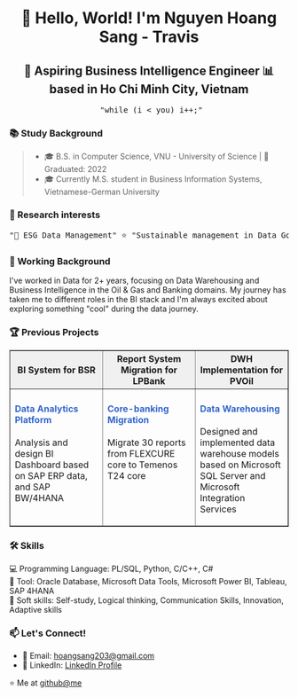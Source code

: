 <h1 align="center">👋 Hello, World! I'm Nguyen Hoang Sang - Travis</h1>
<h2 align="center">🚀 Aspiring Business Intelligence Engineer 📊 based in Ho Chi Minh City, Vietnam</h2>
<pre align="center"> "while (i < you) i++;"</pre>
<h3>📚 Study Background</h3>
<blockquote>
<ul>
    <li>🎓 B.S. in Computer Science, VNU - University of Science | 📅 Graduated: 2022 </li> 
    <li>🎓 Currently M.S. student in Business Information Systems, Vietnamese-German University 
</ul>
</blockquote>
<h3>🧐 Research interests</h3>
<pre align="center">"🌱 ESG Data Management" ⭐ "Sustainable management in Data Governance and Analytics 🌏"</pre> 
<h3>🌟 Working Background</h3>
<p>I've worked in Data for 2+ years, focusing on Data Warehousing and Business Intelligence in the Oil & Gas and Banking domains. My journey has taken me to different roles in the BI stack and I'm always excited about exploring something "cool" during the data journey.</p>
<h3>🏆 Previous Projects</h3>
    <table width="100%" cellspacing="0" cellpadding="10" border="1" style="border-collapse: collapse;">
        <tr bgcolor="#f0f0f0">
            <th width="33%"> BI System for BSR</th>
            <th width="33%">Report System Migration for LPBank</th>
            <th width="33%">DWH Implementation for PVOil</th>
        </tr>
        <tr>
            <td valign="top">
                <h4><font color="#3366cc">Data Analytics Platform</font></h4>
                <p>Analysis and design BI Dashboard based on SAP ERP data, and SAP BW/4HANA</p>
            </td>
            <td valign="top">
                <h4><font color="#3366cc">Core-banking Migration</font></h4>
                <p>Migrate 30 reports from FLEXCURE core to Temenos T24 core</p>
            </td>
            <td valign="top">
                <h4><font color="#3366cc">Data Warehousing</font></h4>
                <p>Designed and implemented data warehouse models based on Microsoft SQL Server and Microsoft Integration Services</p>
            </td>
        </tr>
    </table>
<h3>🛠️ Skills</h3>
<div class="skills">
    <div class="skill">💻 Programming Language: PL/SQL, Python, C/C++, C#</div>
    <div class="skill">🔧 Tool: Oracle Database, Microsoft Data Tools, Microsoft Power BI, Tableau, SAP 4HANA</div>
    <div class="skill">🧠 Soft skills:  Self-study, Logical thinking, Communication Skills, Innovation, Adaptive skills </div>
    <!-- Add more skills as needed -->
</div>

<h3>📫 Let's Connect!</h3>
<ul>
    <li>📧 Email: <a href="mailto:hoangsang203@gmail.com">hoangsang203@gmail.com</a></li>
    <li>🔗 LinkedIn: <a href="https://linkedin.com/in/sangnguyen20" target="_blank">LinkedIn Profile</a></li>
</ul>

<footer>
    <p>⭐️ Me at <a href="https://github.com/gnas20" target="_blank">github@me</a></p>
</footer>
